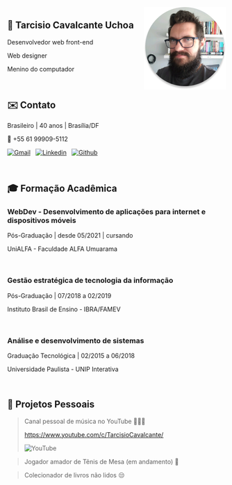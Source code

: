 <img align="right" src="tarcisio.png" />

## 🧔 Tarcisio Cavalcante Uchoa

Desenvolvedor web front-end

Web designer

Menino do computador


&nbsp;

## ✉️ Contato

Brasileiro | 40 anos | Brasília/DF

📱 +55 61 99909-5112

[![Gmail](https://img.shields.io/badge/Gmail-D14836?style=for-the-badge&logo=gmail&logoColor=white)](mailto:cisoxp@gmail.com)
&nbsp;
[![Linkedin](https://img.shields.io/badge/LinkedIn-0077B5?style=for-the-badge&logo=linkedin&logoColor=white)](https://linkedin.com/in/tcavalcante)
&nbsp;
[![Github](https://img.shields.io/badge/GitHub-100000?style=for-the-badge&logo=github&logoColor=white)](https://github.com/personalnerd)

&nbsp;

## 🎓 Formação Acadêmica

### **WebDev - Desenvolvimento de aplicações para internet e dispositivos móveis**

Pós-Graduação | desde 05/2021 | cursando

UniALFA - Faculdade ALFA Umuarama

&nbsp;

### **Gestão estratégica de tecnologia da informação**

Pós-Graduação | 07/2018 a 02/2019

Instituto Brasil de Ensino - IBRA/FAMEV

&nbsp;

### **Análise e desenvolvimento de sistemas**

Graduação Tecnológica | 02/2015 a 06/2018

Universidade Paulista - UNIP Interativa


&nbsp;

## 🎸 Projetos Pessoais

> Canal pessoal de música no YouTube 🎸🎹🥁
>
> https://www.youtube.com/c/TarcisioCavalcante/
>
> ![YouTube](https://img.shields.io/badge/YouTube-FF0000?style=for-the-badge&logo=youtube&logoColor=white)

> Jogador amador de Tênis de Mesa (em andamento) 🏓

> Colecionador de livros não lidos 😒

